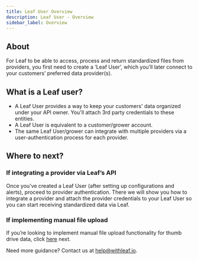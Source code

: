 ```yaml
---
title: Leaf User Overview
description: Leaf User - Overview
sidebar_label: Overview
---
```

<!-- the following links are referenced throughout this document -->
[1]: https://docs.withleaf.io/docs/converters_overview

## About
For Leaf to be able to access, process and return standardized files from providers, you first need to create a ‘Leaf User’, which you’ll later connect to your customers’ preferred data provider(s). 

## What is a Leaf user?
- A Leaf User provides a way to keep your customers' data organized under your API owner. You'll attach 3rd party credentials to these entities.
- A Leaf User is equivalent to a customer/grower account. 
- The same Leaf User/grower can integrate with multiple providers via a user-authentication process for each provider. 

## Where to next?
### If integrating a provider via Leaf’s API
Once you’ve created a Leaf User (after setting up configurations and alerts), proceed to provider authentication. There we will show you how to integrate a provider and attach the provider credentials to your Leaf User so you can start receiving standardized data via Leaf.

### If implementing manual file upload
If you’re looking to implement manual file upload functionality for thumb drive data, click [here][1] next.

Need more guidance? Contact us at help@withleaf.io.